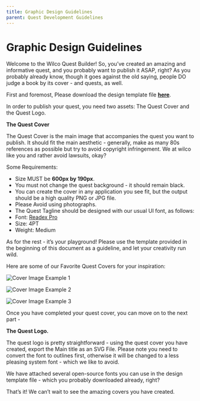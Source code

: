 ```yaml
---
title: Graphic Design Guidelines
parent: Quest Development Guidelines
---
```


# Graphic Design Guidelines

Welcome to the Wilco Quest Builder! So, you’ve created an amazing and informative quest, and you probably want to publish it ASAP, right? As you probably already know, though it goes against the old saying, people DO judge a book by its cover - and quests, as well.

First and foremost, Please download the design template file **[here](https://drive.google.com/open?id=1ycfW7W0_oIvrVPbN3l_rb26AWL9i1VqR&authuser=noa.plashkes%40wilcohq.com&usp=drive_fs)**.

In order to publish your quest, you need two assets: The Quest Cover and the Quest Logo.

**The Quest Cover**

The Quest Cover is the main image that accompanies the quest you want to publish. It should fit the main aesthetic - generally, make as many 80s references as possible but try to avoid copyright infringement. We at wilco like you and rather avoid lawsuits, okay?

Some Requirements:

- Size MUST be **600px by 190px**.
- You must not change the quest background - it should remain black.
- You can create the cover in any application you see fit, but the output should be a high quality PNG or JPG file.
- Please Avoid using photographs.
- The Quest Tagline should be designed with our usual UI font, as follows:
- Font: [Readex Pro](https://fonts.google.com/specimen/Readex+Pro?query=readex)
- Size: 4PT
- Weight: Medium

As for the rest - it’s your playground! Please use the template provided in the beginning of this document as a guideline, and let your creativity run wild.

Here are some of our Favorite Quest Covers for your inspiration:

![Cover Image Example 1](https://lh4.googleusercontent.com/xPc5DXW4podGXvGaeTHtivPx8c86LswmS8xwtvJtQKlcFhJaPCBRIlSuEpae8xNoYXhQaYf_Nl056v-vOEAgN207o_YOqL1MaZrqdbofTk9abW5TDzsd-eTXwpQEYyE-t_7iIIj_RbwR5qJFsQiFqRL_DEULh3eUKWZw8echFi0_y9bdTun-3NMeIg)

![Cover Image Example 2](https://lh6.googleusercontent.com/X-q0u2fIgc6vWBKnKgwj2GP_6DjLZt7k2Venb-nFsPGQIri-4U2p7ePqRAawGs2Lncfqs4nUpYfwpthb3Ao-hZgJeyzUJHOVcJazARRdrX1FhEwMGymvaJZEoY2y5sqqH49fKTZ5Jl1v3KGUUGxmWzx8hUQoh_jeYZ-kYUWWAHsBkj7kF9fO9qLYmg)

![Cover Image Example 3](https://lh3.googleusercontent.com/4puMBYGFaH_3aQa0dvlBswGG2W91g-CF3qm12FOE7GH2aSd0BOeAMdAjwLGNypLZDGu1K-_102zef7QFJJfpvEmTNBDy4ToxMyLbBfr9Svdn1i3-qqt9abCwscR4fsF7trCElWBzWsmTXIVv7DSWxD88UwhDTtwplTYjCTmRbXR2xsMzwEULWD_7_g)

Once you have completed your quest cover, you can move on to the next part -

**The Quest Logo.**

The quest logo is pretty straightforward - using the quest cover you have created, export the Main title as an SVG File. Please note you need to convert the font to outlines first, otherwise it will be changed to a less pleasing system font - which we like to avoid.

We have attached several open-source fonts you can use in the design template file - which you probably downloaded already, right?

That’s it! We can’t wait to see the amazing covers you have created.
